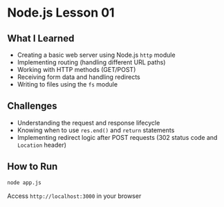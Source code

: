 # Node.js Lesson 01

## What I Learned

- Creating a basic web server using Node.js `http` module
- Implementing routing (handling different URL paths)
- Working with HTTP methods (GET/POST)
- Receiving form data and handling redirects
- Writing to files using the `fs` module

## Challenges

- Understanding the request and response lifecycle
- Knowing when to use `res.end()` and `return` statements
- Implementing redirect logic after POST requests (302 status code and `Location` header)

## How to Run

```bash
node app.js
```

Access `http://localhost:3000` in your browser
